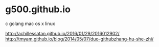 # g500.github.io
c golang mac os x linux 

http://achillessatan.github.io/2016/01/29/2016012902/
http://tmyam.github.io/blog/2014/05/07/duo-githubzhang-hu-she-zhi/
